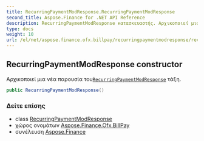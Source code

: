 ```yaml
---
title: RecurringPaymentModResponse.RecurringPaymentModResponse
second_title: Aspose.Finance for .NET API Reference
description: RecurringPaymentModResponse κατασκευαστής. Αρχικοποιεί μια νέα παρουσία τουRecurringPaymentModResponse τάξη.
type: docs
weight: 10
url: /el/net/aspose.finance.ofx.billpay/recurringpaymentmodresponse/recurringpaymentmodresponse/
---
```

## RecurringPaymentModResponse constructor

Αρχικοποιεί μια νέα παρουσία του[`RecurringPaymentModResponse`](../) τάξη.

```csharp
public RecurringPaymentModResponse()
```

### Δείτε επίσης

* class [RecurringPaymentModResponse](../)
* χώρος ονομάτων [Aspose.Finance.Ofx.BillPay](../../recurringpaymentmodresponse/)
* συνέλευση [Aspose.Finance](../../../)


